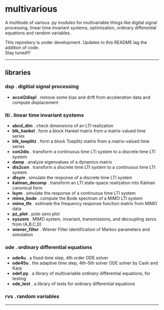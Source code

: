 # multivarious

A multitude of various .py modules for multivariable things like digital signal processing, linear time invariant systems, optimization, ordinary differential equations and random variables. 

This repository is under development.  Updates to this README lag the addition of code.  
Stay tuned!!! 

---------------------------------

## libraries 

### dsp . digitial signal processing

* **accel2displ** . remove some bias and drift from acceleration data and compute displacement 

### lti . linear time invariant systems

* **abcd_dim** . check dimensions of an LTI realization
* **blk_hankel** . form a block Hankel matrix from a matrix-valued time series
* **blk_toeplitz** . form a block Toeplitz matrix from a matrix-valued time series
* **con2dis** . transform a continuous time LTI system to a discrete time LTI system 
* **damp** . analyze eigenvalues of a dynamics matrix
* **dis2con** . transform a discrete time LTI system to a continuous time LTI system 
* **dlsym** . simulate the response of a discrete time LTI system
* **kalman_decomp** . transform an LTI state-space realization into Kalman canonical form
* **lsym** . simulate the response of a continuous time LTI system
* **mimo_bode** . compute the Bode spectrum of a MIMO LTI system
* **mimo_tfe** . estimate the frequency response function matrix from MIMO data
* **pz_plot** . pole-zero plot
* **syszero** . MIMO system, invariant, transmissions, and decoupling zeros from (A,B,C,D)
* **wiener_filter** . Wiener Filter identification of Markov parameters and simulation 

### ode . ordinary differential equations

* **ode4u** . a fixed-time step, 4th order ODE solver
* **ode45u** . the adaptive time step, 4th-5th solver ODE solver by Cash and Karp 
* **odef.py** . a library of multivariable ordinary differential equations, for testing
* **ode_test** . a library of tests for ordinary differential equations  

### rvs . random variables

---------------------------------
